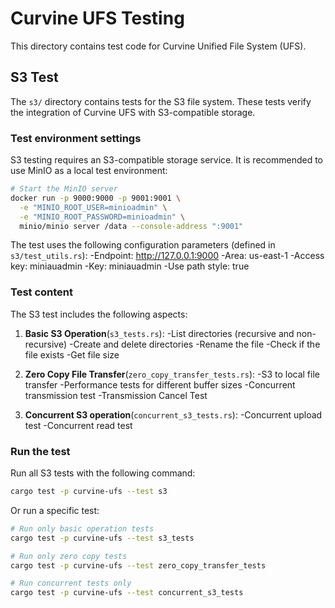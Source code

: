 # Curvine UFS Testing

This directory contains test code for Curvine Unified File System (UFS).

## S3 Test

The `s3/` directory contains tests for the S3 file system. These tests verify the integration of Curvine UFS with S3-compatible storage.

### Test environment settings

S3 testing requires an S3-compatible storage service. It is recommended to use MinIO as a local test environment:

```bash
# Start the MinIO server
docker run -p 9000:9000 -p 9001:9001 \
  -e "MINIO_ROOT_USER=minioadmin" \
  -e "MINIO_ROOT_PASSWORD=minioadmin" \
  minio/minio server /data --console-address ":9001"
```

The test uses the following configuration parameters (defined in `s3/test_utils.rs`):
-Endpoint: http://127.0.0.1:9000
-Area: us-east-1
-Access key: miniauadmin
-Key: miniauadmin
-Use path style: true

### Test content

The S3 test includes the following aspects:

1. **Basic S3 Operation**(`s3_tests.rs`):
   -List directories (recursive and non-recursive)
   -Create and delete directories
   -Rename the file
   -Check if the file exists
   -Get file size

2. **Zero Copy File Transfer**(`zero_copy_transfer_tests.rs`):
   -S3 to local file transfer
   -Performance tests for different buffer sizes
   -Concurrent transmission test
   -Transmission Cancel Test

3. **Concurrent S3 operation**(`concurrent_s3_tests.rs`):
   -Concurrent upload test
   -Concurrent read test

### Run the test

Run all S3 tests with the following command:

```bash
cargo test -p curvine-ufs --test s3
```

Or run a specific test:

```bash
# Run only basic operation tests
cargo test -p curvine-ufs --test s3_tests

# Run only zero copy tests
cargo test -p curvine-ufs --test zero_copy_transfer_tests

# Run concurrent tests only
cargo test -p curvine-ufs --test concurrent_s3_tests
```